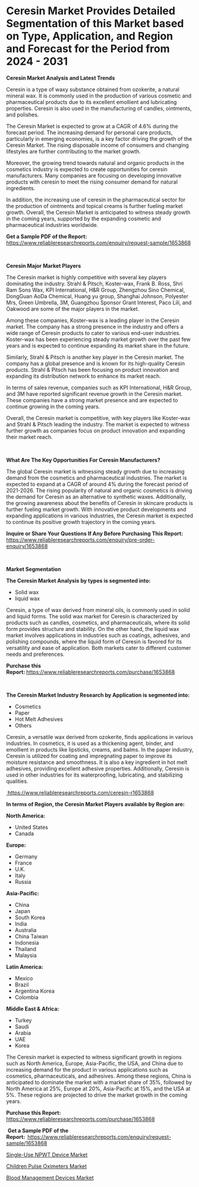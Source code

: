 <p><h1>Ceresin Market Provides Detailed Segmentation of this Market based on Type, Application, and Region and Forecast for the Period from 2024 - 2031</h1></p><p><strong>Ceresin Market Analysis and Latest Trends</strong></p>
<p><p>Ceresin is a type of waxy substance obtained from ozokerite, a natural mineral wax. It is commonly used in the production of various cosmetic and pharmaceutical products due to its excellent emollient and lubricating properties. Ceresin is also used in the manufacturing of candles, ointments, and polishes.</p><p>The Ceresin Market is expected to grow at a CAGR of 4.6% during the forecast period. The increasing demand for personal care products, particularly in emerging economies, is a key factor driving the growth of the Ceresin Market. The rising disposable income of consumers and changing lifestyles are further contributing to the market growth.</p><p>Moreover, the growing trend towards natural and organic products in the cosmetics industry is expected to create opportunities for ceresin manufacturers. Many companies are focusing on developing innovative products with ceresin to meet the rising consumer demand for natural ingredients.</p><p>In addition, the increasing use of ceresin in the pharmaceutical sector for the production of ointments and topical creams is further fueling market growth. Overall, the Ceresin Market is anticipated to witness steady growth in the coming years, supported by the expanding cosmetic and pharmaceutical industries worldwide.</p></p>
<p><strong>Get a Sample PDF of the Report:&nbsp;</strong> <a href="https://www.reliableresearchreports.com/enquiry/request-sample/1653868">https://www.reliableresearchreports.com/enquiry/request-sample/1653868</a></p>
<p>&nbsp;</p>
<p><strong>Ceresin Major Market Players</strong></p>
<p><p>The Ceresin market is highly competitive with several key players dominating the industry. Strahl & Pitsch, Koster-wax, Frank B. Ross, Shri Ram Sons Wax, KPI International, H&R Group, Zhengzhou Sino Chemical, DongGuan AoDa Chemical, Huang yu group, Shanghai Johnson, Polyester Mrs, Green Umbrella, 3M, Guangzhou Sponsor Grant Interest, Paco Lili, and Oakwood are some of the major players in the market.</p><p>Among these companies, Koster-wax is a leading player in the Ceresin market. The company has a strong presence in the industry and offers a wide range of Ceresin products to cater to various end-user industries. Koster-wax has been experiencing steady market growth over the past few years and is expected to continue expanding its market share in the future.</p><p>Similarly, Strahl & Pitsch is another key player in the Ceresin market. The company has a global presence and is known for its high-quality Ceresin products. Strahl & Pitsch has been focusing on product innovation and expanding its distribution network to enhance its market reach.</p><p>In terms of sales revenue, companies such as KPI International, H&R Group, and 3M have reported significant revenue growth in the Ceresin market. These companies have a strong market presence and are expected to continue growing in the coming years.</p><p>Overall, the Ceresin market is competitive, with key players like Koster-wax and Strahl & Pitsch leading the industry. The market is expected to witness further growth as companies focus on product innovation and expanding their market reach.</p></p>
<p>&nbsp;</p>
<p><strong>What Are The Key Opportunities For Ceresin Manufacturers?</strong></p>
<p><p>The global Ceresin market is witnessing steady growth due to increasing demand from the cosmetics and pharmaceutical industries. The market is expected to expand at a CAGR of around 4% during the forecast period of 2021-2026. The rising popularity of natural and organic cosmetics is driving the demand for Ceresin as an alternative to synthetic waxes. Additionally, the growing awareness about the benefits of Ceresin in skincare products is further fueling market growth. With innovative product developments and expanding applications in various industries, the Ceresin market is expected to continue its positive growth trajectory in the coming years.</p></p>
<p><strong>Inquire or Share Your Questions If Any Before Purchasing This Report:</strong> <a href="https://www.reliableresearchreports.com/enquiry/pre-order-enquiry/1653868">https://www.reliableresearchreports.com/enquiry/pre-order-enquiry/1653868</a></p>
<p>&nbsp;</p>
<p><strong>Market Segmentation</strong></p>
<p><strong>The Ceresin Market Analysis by types is segmented into:</strong></p>
<p><ul><li>Solid wax</li><li>liquid wax</li></ul></p>
<p><p>Ceresin, a type of wax derived from mineral oils, is commonly used in solid and liquid forms. The solid wax market for Ceresin is characterized by products such as candles, cosmetics, and pharmaceuticals, where its solid form provides structure and stability. On the other hand, the liquid wax market involves applications in industries such as coatings, adhesives, and polishing compounds, where the liquid form of Ceresin is favored for its versatility and ease of application. Both markets cater to different customer needs and preferences.</p></p>
<p><strong>Purchase this Report:&nbsp;</strong><a href="https://www.reliableresearchreports.com/purchase/1653868">https://www.reliableresearchreports.com/purchase/1653868</a></p>
<p>&nbsp;</p>
<p><strong>The Ceresin Market Industry Research by Application is segmented into:</strong></p>
<p><ul><li>Cosmetics</li><li>Paper</li><li>Hot Melt Adhesives</li><li>Others</li></ul></p>
<p><p>Ceresin, a versatile wax derived from ozokerite, finds applications in various industries. In cosmetics, it is used as a thickening agent, binder, and emollient in products like lipsticks, creams, and balms. In the paper industry, Ceresin is utilized for coating and impregnating paper to improve its moisture resistance and smoothness. It is also a key ingredient in hot melt adhesives, providing excellent adhesive properties. Additionally, Ceresin is used in other industries for its waterproofing, lubricating, and stabilizing qualities.</p></p>
<p><a href="https://www.reliableresearchreports.com/ceresin-r1653868">&nbsp;https://www.reliableresearchreports.com/ceresin-r1653868</a></p>
<p><strong>In terms of Region, the Ceresin Market Players available by Region are:</strong></p>
<p>
    <p> <strong> North America: </strong>
        <ul>
            <li>United States</li>
            <li>Canada</li>
        </ul>
        </p> 
    <p> <strong> Europe: </strong>
        <ul>
            <li>Germany</li>
            <li>France</li>
            <li>U.K.</li>
            <li>Italy</li>
            <li>Russia</li>
        </ul>
        </p> 
    <p> <strong> Asia-Pacific: </strong>
        <ul>
            <li>China</li>
            <li>Japan</li>
            <li>South Korea</li>
            <li>India</li>
            <li>Australia</li>
            <li>China Taiwan</li>
            <li>Indonesia</li>
            <li>Thailand</li>
            <li>Malaysia</li>
        </ul>
        </p> 
    <p> <strong> Latin America: </strong>
        <ul>
            <li>Mexico</li>
            <li>Brazil</li>
            <li>Argentina Korea</li>
            <li>Colombia</li>
        </ul>
        </p> 
    <p> <strong> Middle East & Africa: </strong>
        <ul>
            <li>Turkey</li>
            <li>Saudi</li>
            <li>Arabia</li>
            <li>UAE</li>
            <li>Korea</li>
        </ul>
    </p>
    </p>
<p><p>The Ceresin market is expected to witness significant growth in regions such as North America, Europe, Asia-Pacific, the USA, and China due to increasing demand for the product in various applications such as cosmetics, pharmaceuticals, and adhesives. Among these regions, China is anticipated to dominate the market with a market share of 35%, followed by North America at 25%, Europe at 20%, Asia-Pacific at 15%, and the USA at 5%. These regions are projected to drive the market growth in the coming years.</p></p>
<p><strong>Purchase this Report: </strong><a href="https://www.reliableresearchreports.com/purchase/1653868">https://www.reliableresearchreports.com/purchase/1653868</a></p>
<p>&nbsp;<strong>Get a Sample PDF of the Report:&nbsp;&nbsp;</strong><a href="https://www.reliableresearchreports.com/enquiry/request-sample/1653868">https://www.reliableresearchreports.com/enquiry/request-sample/1653868</a></p>
<p><strong></strong></p>
<p><p><a href="https://github.com/zcbxbnir25/Market-Research-Report-List-1/blob/main/single-use-npwt-device-market.md">Single-Use NPWT Device Market</a></p><p><a href="https://github.com/zkngisync/Market-Research-Report-List-1/blob/main/children-pulse-oximeters-market.md">Children Pulse Oximeters Market</a></p><p><a href="https://github.com/brendafegmorris532/Market-Research-Report-List-1/blob/main/blood-management-devices-market.md">Blood Management Devices Market</a></p></p>